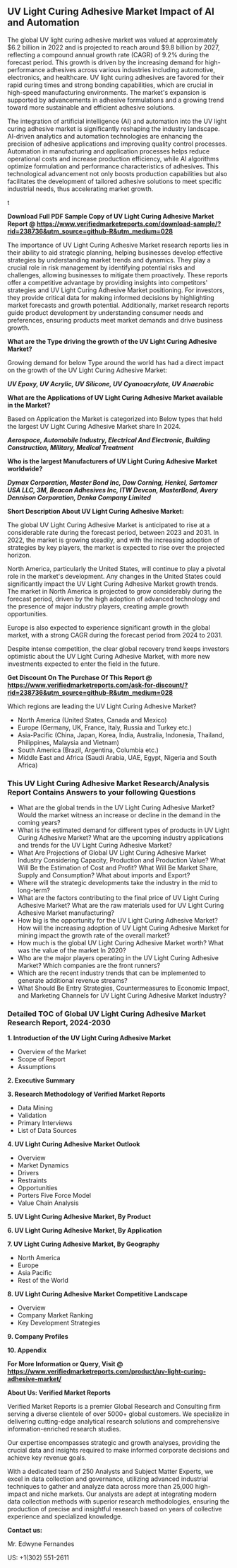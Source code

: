 <h2>UV Light Curing Adhesive Market Impact of AI and Automation</h2><p>The global UV light curing adhesive market was valued at approximately $6.2 billion in 2022 and is projected to reach around $9.8 billion by 2027, reflecting a compound annual growth rate (CAGR) of 9.2% during the forecast period. This growth is driven by the increasing demand for high-performance adhesives across various industries including automotive, electronics, and healthcare. UV light curing adhesives are favored for their rapid curing times and strong bonding capabilities, which are crucial in high-speed manufacturing environments. The market's expansion is supported by advancements in adhesive formulations and a growing trend toward more sustainable and efficient adhesive solutions.</p><p>The integration of artificial intelligence (AI) and automation into the UV light curing adhesive market is significantly reshaping the industry landscape. AI-driven analytics and automation technologies are enhancing the precision of adhesive applications and improving quality control processes. Automation in manufacturing and application processes helps reduce operational costs and increase production efficiency, while AI algorithms optimize formulation and performance characteristics of adhesives. This technological advancement not only boosts production capabilities but also facilitates the development of tailored adhesive solutions to meet specific industrial needs, thus accelerating market growth.</p>t</p><p id="" class=""><strong>Download Full PDF Sample Copy of UV Light Curing Adhesive Market Report @ <a href="https://www.verifiedmarketreports.com/download-sample/?rid=238736&utm_source=github-R&utm_medium=028" target="_blank">https://www.verifiedmarketreports.com/download-sample/?rid=238736&utm_source=github-R&utm_medium=028</a></strong></p><p>The importance of&nbsp;UV Light Curing Adhesive Market research reports lies in their ability to aid strategic planning, helping businesses develop effective strategies by understanding market trends and dynamics. They play a crucial role in risk management by identifying potential risks and challenges, allowing businesses to mitigate them proactively. These reports offer a competitive advantage by providing insights into competitors' strategies and UV Light Curing Adhesive Market positioning. For investors, they provide critical data for making informed decisions by highlighting market forecasts and growth potential. Additionally, market research reports guide product development by understanding consumer needs and preferences, ensuring products meet market demands and drive business growth.</p><p><strong>What are the&nbsp;Type driving the growth of the UV Light Curing Adhesive Market?</strong></p><p id="" class="">Growing demand for below Type around the world has had a direct impact on the growth of the UV Light Curing Adhesive Market:</p><em><strong>UV Epoxy, UV Acrylic, UV Silicone, UV Cyanoacrylate, UV Anaerobic</strong></em></p><strong>What are the&nbsp;Applications&nbsp;of UV Light Curing Adhesive Market available in the Market?</strong></p><p id="" class="">Based on Application the Market is categorized into Below types that held the largest UV Light Curing Adhesive Market share In 2024.</p><em><strong>Aerospace, Automobile Industry, Electrical And Electronic, Building Construction, Military, Medical Treatment</strong></em></p><strong>Who is the largest Manufacturers of UV Light Curing Adhesive Market worldwide?</strong></p><p><em><strong>Dymax Corporation, Master Bond Inc, Dow Corning, Henkel, Sartomer USA LLC, 3M, Beacon Adhesives Inc, ITW Devcon, MasterBond, Avery Dennison Corporation, Denka Company Limited</strong></em></p><p id="" class=""><strong>Short Description About UV Light Curing Adhesive Market:</strong></p><p>The global UV Light Curing Adhesive Market is anticipated to rise at a considerable rate during the forecast period, between 2023 and 2031. In 2022, the market is growing steadily, and with the increasing adoption of strategies by key players, the market is expected to rise over the projected horizon.</p><p>North America, particularly the United States, will continue to play a pivotal role in the market's development. Any changes in the United States could significantly impact the UV Light Curing Adhesive Market growth trends. The market in North America is projected to grow considerably during the forecast period, driven by the high adoption of advanced technology and the presence of major industry players, creating ample growth opportunities.</p><p>Europe is also expected to experience significant growth in the global market, with a strong CAGR during the forecast period from 2024 to 2031.</p><p>Despite intense competition, the clear global recovery trend keeps investors optimistic about the UV Light Curing Adhesive Market, with more new investments expected to enter the field in the future.</p><p id="" class=""><strong>Get Discount On The Purchase Of This Report @ <a href="https://www.verifiedmarketreports.com/ask-for-discount/?rid=238736&utm_source=github-R&utm_medium=028" target="_blank">https://www.verifiedmarketreports.com/ask-for-discount/?rid=238736&utm_source=github-R&utm_medium=028</a></strong></p>Which regions are leading the UV Light Curing Adhesive Market?</p><ul><li>North America (United States, Canada and Mexico)</li><li>Europe (Germany, UK, France, Italy, Russia and Turkey etc.)</li><li>Asia-Pacific (China, Japan, Korea, India, Australia, Indonesia, Thailand, Philippines, Malaysia and Vietnam)</li><li>South America (Brazil, Argentina, Columbia etc.)</li><li>Middle East and Africa (Saudi Arabia, UAE, Egypt, Nigeria and South Africa)</li></ul><h3 id="" class="">This UV Light Curing Adhesive Market Research/Analysis Report Contains Answers to your following Questions</h3><ul><li>What are the global trends in the UV Light Curing Adhesive Market? Would the market witness an increase or decline in the demand in the coming years?</li><li>What is the estimated demand for different types of products in UV Light Curing Adhesive Market? What are the upcoming industry applications and trends for the UV Light Curing Adhesive Market?</li><li>What Are Projections of Global UV Light Curing Adhesive Market Industry Considering Capacity, Production and Production Value? What Will Be the Estimation of Cost and Profit? What Will Be Market Share, Supply and Consumption? What about imports and Export?</li><li>Where will the strategic developments take the industry in the mid to long-term?</li><li>What are the factors contributing to the final price of UV Light Curing Adhesive Market? What are the raw materials used for UV Light Curing Adhesive Market manufacturing?</li><li>How big is the opportunity for the UV Light Curing Adhesive Market? How will the increasing adoption of UV Light Curing Adhesive Market for mining impact the growth rate of the overall market?</li><li>How much is the global UV Light Curing Adhesive Market worth? What was the value of the market In 2020?</li><li>Who are the major players operating in the UV Light Curing Adhesive Market? Which companies are the front runners?</li><li>Which are the recent industry trends that can be implemented to generate additional revenue streams?</li><li>What Should Be Entry Strategies, Countermeasures to Economic Impact, and Marketing Channels for UV Light Curing Adhesive Market Industry?</li></ul><h3 id="" class="">Detailed TOC of Global UV Light Curing Adhesive Market Research Report, 2024-2030</h3><p id="" class=""><strong>1. Introduction of the UV Light Curing Adhesive Market</strong></p><ul><li>Overview of the Market</li><li>Scope of Report</li><li>Assumptions</li></ul><p id="" class=""><strong>2. Executive Summary</strong></p><p id="" class=""><strong>3. Research Methodology of Verified Market Reports</strong></p><ul><li>Data Mining</li><li>Validation</li><li>Primary Interviews</li><li>List of Data Sources</li></ul><p id="" class=""><strong>4. UV Light Curing Adhesive Market Outlook</strong></p><ul><li>Overview</li><li>Market Dynamics</li><li>Drivers</li><li>Restraints</li><li>Opportunities</li><li>Porters Five Force Model</li><li>Value Chain Analysis</li></ul><p id="" class=""><strong>5. UV Light Curing Adhesive Market, By Product</strong></p><p id="" class=""><strong>6. UV Light Curing Adhesive Market, By Application</strong></p><p id="" class=""><strong>7. UV Light Curing Adhesive Market, By Geography</strong></p><ul><li>North America</li><li>Europe</li><li>Asia Pacific</li><li>Rest of the World</li></ul><p id="" class=""><strong>8. UV Light Curing Adhesive Market Competitive Landscape</strong></p><ul><li>Overview</li><li>Company Market Ranking</li><li>Key Development Strategies</li></ul><p id="" class=""><strong>9. Company Profiles</strong></p><p id="" class=""><strong>10. Appendix</strong></p><p id="" class=""><strong>For More Information or Query, Visit @ <a href="https://www.verifiedmarketreports.com/product/uv-light-curing-adhesive-market/" target="_blank">https://www.verifiedmarketreports.com/product/uv-light-curing-adhesive-market/</a></strong></p><p id="" class=""><strong>About Us: Verified Market Reports</strong></p><p id="" class="">Verified Market Reports is a premier Global Research and Consulting firm serving a diverse clientele of over 5000+ global customers. We specialize in delivering cutting-edge analytical research solutions and comprehensive information-enriched research studies.</p><p id="" class="">Our expertise encompasses strategic and growth analyses, providing the crucial data and insights required to make informed corporate decisions and achieve key revenue goals.</p><p id="" class="">With a dedicated team of 250 Analysts and Subject Matter Experts, we excel in data collection and governance, utilizing advanced industrial techniques to gather and analyze data across more than 25,000 high-impact and niche markets. Our analysts are adept at integrating modern data collection methods with superior research methodologies, ensuring the production of precise and insightful research based on years of collective experience and specialized knowledge.</p><p id="" class=""><strong>Contact us:</strong></p><p id="" class="">Mr. Edwyne Fernandes</p><p id="" class="">US: +1(302) 551-2611</p>